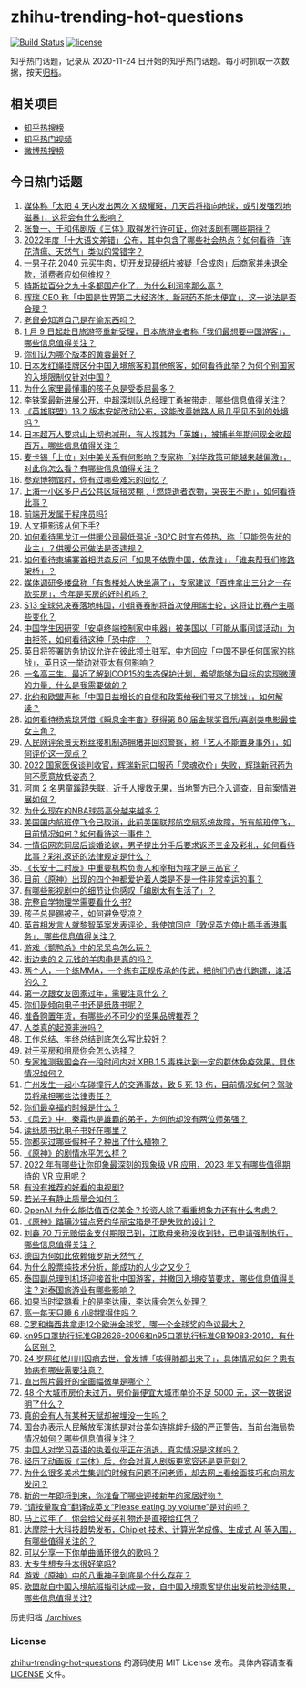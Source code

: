 # zhihu-trending-hot-questions

[![Build Status](https://github.com/justjavac/zhihu-trending-hot-questions/workflows/ci/badge.svg?branch=master)](https://github.com/justjavac/zhihu-trending-hot-questions/actions)
[![license](https://img.shields.io/github/license/justjavac/zhihu-trending-hot-questions)](https://github.com/justjavac/zhihu-trending-hot-questions/blob/master/LICENSE)

知乎热门话题，记录从 2020-11-24
日开始的知乎热门话题。每小时抓取一次数据，按天[归档](./archives)。

## 相关项目

- [知乎热搜榜](https://github.com/justjavac/zhihu-trending-top-search)
- [知乎热门视频](https://github.com/justjavac/zhihu-trending-hot-video)
- [微博热搜榜](https://github.com/justjavac/weibo-trending-hot-search)

## 今日热门话题

<!-- BEGIN -->
<!-- 最后更新时间 Thu Jan 12 2023 10:44:13 GMT+0800 (China Standard Time) -->

1. [媒体称「太阳 4 天内发出两次 X 级耀斑，几天后将指向地球，或引发强烈地磁暴」，这将会有什么影响？](https://www.zhihu.com/question/577943044)
1. [张鲁一、于和伟剧版《三体》取得发行许可证，你对该剧有哪些期待？](https://www.zhihu.com/question/577693170)
1. [2022年度「十大语文差错」公布，其中包含了哪些社会热点？如何看待「连花清瘟、天然气」类似的常错字？](https://www.zhihu.com/question/578089912)
1. [一男子花 2040 元买牛肉，切开发现硬纸片被疑「合成肉」后商家并未退全款，消费者应如何维权？](https://www.zhihu.com/question/577654968)
1. [特斯拉百分之九十多都国产化了，为什么利润率那么高？](https://www.zhihu.com/question/563118968)
1. [辉瑞 CEO 称「中国是世界第二大经济体，新冠药不能太便宜」，这一说法是否合理？](https://www.zhihu.com/question/578077621)
1. [老鼠会知道自己是在偷东西吗？](https://www.zhihu.com/question/567276949)
1. [1 月 9 日起赴日旅游签重新受理，日本旅游业者称「我们最想要中国游客」，哪些信息值得关注？](https://www.zhihu.com/question/577733059)
1. [你们认为哪个版本的黄蓉最好？](https://www.zhihu.com/question/283659524)
1. [日本发红绳挂牌区分中国入境旅客和其他旅客，如何看待此举？为何个别国家的入境限制仅针对中国？](https://www.zhihu.com/question/578064400)
1. [为什么家里最懂事的孩子总是受委屈最多？](https://www.zhihu.com/question/576920342)
1. [李铁案最新进展公开，中超深圳队总经理丁勇被带走，哪些信息值得关注？](https://www.zhihu.com/question/578058599)
1. [《英雄联盟》13.2 版本安妮改动公布，这能改善她路人局几乎见不到的处境吗？](https://www.zhihu.com/question/577101207)
1. [日本超万人要求山上彻也减刑，有人视其为「英雄」，被捕半年期间现金收超百万，哪些信息值得关注？](https://www.zhihu.com/question/577699269)
1. [麦卡锡「上位」对中美关系有何影响？专家称「对华政策可能越来越偏激」，对此你怎么看？有哪些信息值得关注？](https://www.zhihu.com/question/577641551)
1. [参观博物馆时，你有过哪些难忘的回忆？](https://www.zhihu.com/question/566869464)
1. [上海一小区多户占公共区域搭灵棚 ,「燃烧逝者衣物，哭丧生不断」，如何看待此事？](https://www.zhihu.com/question/577649776)
1. [前端开发属于程序员吗?](https://www.zhihu.com/question/523175983)
1. [人文摄影该从何下手?](https://www.zhihu.com/question/575726037)
1. [如何看待黑龙江一供暖公司最低温近 -30℃ 时宣布停热，称「只能怨告状的业主」？供暖公司做法是否违规？](https://www.zhihu.com/question/577657403)
1. [如何看待柬埔寨首相洪森反问「如果不依靠中国，依靠谁」，「谁来帮我们修路架桥」？](https://www.zhihu.com/question/577851473)
1. [媒体调研多楼盘称「有售楼处人快坐满了」，专家建议「百姓拿出三分之一存款买房」，今年是买房的好时机吗？](https://www.zhihu.com/question/578055459)
1. [S13 全球总决赛落地韩国，小组赛赛制将首次使用瑞士轮，这将让比赛产生哪些变化？](https://www.zhihu.com/question/577904943)
1. [中国学生因研究「安卓终端控制家中电器」被美国以「可能从事间谍活动」为由拒签，如何看待这种「恐中症」？](https://www.zhihu.com/question/578096850)
1. [英日将签署防务协议允许在彼此领土驻军，中方回应「中国不是任何国家的挑战」，英日这一举动对亚太有何影响？](https://www.zhihu.com/question/578095160)
1. [一名高三生。最近了解到COP15的生态保护计划，希望能够为目标的实现微薄的力量，什么是我需要做的？](https://www.zhihu.com/question/573576384)
1. [北约和欧盟声称「中国日益增长的自信和政策给我们带来了挑战」，如何解读？](https://www.zhihu.com/question/578071975)
1. [如何看待杨紫琼凭借《瞬息全宇宙》获得第 80 届金球奖音乐/喜剧类电影最佳女主角？](https://www.zhihu.com/question/578058051)
1. [人民网评余景天粉丝接机制造拥堵并回怼警察，称「艺人不能置身事外」，如何评价这一观点？](https://www.zhihu.com/question/578050292)
1. [2022 国家医保谈判收官，辉瑞新冠口服药「灵魂砍价」失败，辉瑞新冠药为何不愿意放低姿态？](https://www.zhihu.com/question/577680053)
1. [河南 2 名男童蹊跷失联，近千人搜救无果，当地警方已介入调查，目前案情进展如何？](https://www.zhihu.com/question/577909697)
1. [为什么现在的NBA球员高分越来越多？](https://www.zhihu.com/question/576663524)
1. [美国国内航班停飞令已取消，此前美国联邦航空局系统故障，所有航班停飞，目前情况如何？如何看待这一事件？](https://www.zhihu.com/question/578119170)
1. [一情侣网恋同居后谈婚论嫁，男子提出分手后要求返还三金及彩礼，如何看待此事？彩礼返还的法律规定是什么？](https://www.zhihu.com/question/577858119)
1. [《长安十二时辰》中重要机构负责人和宰相为啥才是三品官？](https://www.zhihu.com/question/570309311)
1. [目前《原神》出现的四个神都爱护着人类是不是一件非常幸运的事？](https://www.zhihu.com/question/576358019)
1. [有哪些影视剧中的细节让你感叹「编剧太有生活了」？](https://www.zhihu.com/question/524045134)
1. [完整自学物理学需要看什么书?](https://www.zhihu.com/question/37822005)
1. [孩子总是踢被子，如何避免受凉？](https://www.zhihu.com/question/574204226)
1. [英首相发言人就黎智英案发表评论，我使馆回应「敦促英方停止插手香港事务」，哪些信息值得关注？](https://www.zhihu.com/question/578122828)
1. [游戏《鹅鸭杀》中的呆呆鸟怎么玩？](https://www.zhihu.com/question/573391651)
1. [街边卖的 2 元钱的羊肉串是真的吗？](https://www.zhihu.com/question/29174454)
1. [两个人，一个练MMA，一个练有正规传承的传武，把他们扔古代跑镖，谁活的久？](https://www.zhihu.com/question/364989815)
1. [第一次跟女友回家过年，需要注意什么？](https://www.zhihu.com/question/53989554)
1. [你们是倾向电子书还是纸质书呢？](https://www.zhihu.com/question/577914552)
1. [准备购置年货，有哪些必不可少的坚果品牌推荐？](https://www.zhihu.com/question/572340774)
1. [人类真的起源非洲吗？](https://www.zhihu.com/question/558162222)
1. [工作总结、年终总结到底怎么写比较好？](https://www.zhihu.com/question/40315465)
1. [对于买房和租房你会怎么选择？](https://www.zhihu.com/question/574517694)
1. [专家推测我国会在一段时间内对 XBB.1.5 毒株达到一定的群体免疫效果，具体情况如何？](https://www.zhihu.com/question/578061338)
1. [广州发生一起小车碰撞行人的交通事故，致 5 死 13 伤，目前情况如何？驾驶员将承担哪些法律责任？](https://www.zhihu.com/question/578116779)
1. [你们最幸福的时候是什么？](https://www.zhihu.com/question/578237936)
1. [《风云》中，秦霜也是雄霸的弟子，为何他却没有两位师弟强？](https://www.zhihu.com/question/325146295)
1. [读纸质书比电子书好在哪里？](https://www.zhihu.com/question/577935587)
1. [你都买过哪些假种子？种出了什么植物？](https://www.zhihu.com/question/268145663)
1. [《原神》的剧情水平怎么样？](https://www.zhihu.com/question/476222024)
1. [2022 年有哪些让你印象最深刻的现象级 VR 应用，2023 年又有哪些值得期待的 VR 应用呢？](https://www.zhihu.com/question/578080146)
1. [有没有推荐的好看的电视剧?](https://www.zhihu.com/question/574823175)
1. [若光子有静止质量会如何？](https://www.zhihu.com/question/325124395)
1. [OpenAI 为什么能估值百亿美金？投资人除了看重想象力还有什么考虑？](https://www.zhihu.com/question/577662540)
1. [《原神》踏鞴沙锚点旁的华丽宝箱是不是失败的设计？](https://www.zhihu.com/question/577541539)
1. [刘鑫 70 万元赔偿金支付期限已到，江歌母亲称没收到钱，已申请强制执行，哪些信息值得关注？](https://www.zhihu.com/question/577876301)
1. [德国为何如此依赖俄罗斯天然气？](https://www.zhihu.com/question/553743869)
1. [为什么股票纯技术分析，能成功的人少之又少？](https://www.zhihu.com/question/576515652)
1. [泰国副总理到机场迎接首批中国游客，并撤回入境疫苗要求，哪些信息值得关注？对泰国旅游业有哪些影响？](https://www.zhihu.com/question/577734349)
1. [如果当时梁璐看上的是李达康，李达康会怎么处理？](https://www.zhihu.com/question/519933829)
1. [高一每天只睡 6 小时撑得住吗？](https://www.zhihu.com/question/577511516)
1. [C罗和梅西共拿走12个欧洲金球奖，哪一个金球奖的争议最大？](https://www.zhihu.com/question/577704112)
1. [kn95口罩执行标准GB2626-2006和n95口罩执行标准GB19083-2010，有什么区别？](https://www.zhihu.com/question/538158188)
1. [24 岁网红依川川因病去世，曾发博「咳得肺都出来了」，具体情况如何？患有肺病有哪些需要注意？](https://www.zhihu.com/question/577871051)
1. [直出照片最好的全画幅微单是哪个？](https://www.zhihu.com/question/340566380)
1. [48 个大城市房价未过万，房价最便宜大城市单价不足 5000 元，这一数据说明了什么？](https://www.zhihu.com/question/577931398)
1. [真的会有人有某种天赋却被埋没一生吗？](https://www.zhihu.com/question/35318941)
1. [国台办表示人民解放军演练是对台美勾连挑衅升级的严正警告，当前台海局势情况如何？哪些信息值得关注？](https://www.zhihu.com/question/578110372)
1. [中国人对学习英语的执着似乎正在消退，真实情况是这样吗？](https://www.zhihu.com/question/577366032)
1. [经历了动画版《三体》后，你会对真人剧版更宽容还是更苛刻？](https://www.zhihu.com/question/577866693)
1. [为什么很多美术生集训的时候有问题不问老师，却去网上看绘画技巧和向网友发问？](https://www.zhihu.com/question/575252510)
1. [新的一年即将到来，你准备了哪些迎接新年的家居好物？](https://www.zhihu.com/question/572347013)
1. [“请按量取食”翻译成英文“Please eating by volume”是对的吗？](https://www.zhihu.com/question/23196722)
1. [马上过年了，你会给父母买礼物还是直接给红包？](https://www.zhihu.com/question/577125178)
1. [达摩院十大科技趋势发布，Chiplet 技术、计算光学成像、生成式 AI 等入围，有哪些值得关注的？](https://www.zhihu.com/question/578067905)
1. [可以分享一下你单曲循环很久的歌吗？](https://www.zhihu.com/question/578124967)
1. [大专生想专升本很好笑吗?](https://www.zhihu.com/question/324834769)
1. [游戏《原神》中的八重神子到底是个什么存在？](https://www.zhihu.com/question/483431344)
1. [欧盟就自中国入境航班指引达成一致，自中国入境乘客提供出发前检测结果，哪些信息值得关注?](https://www.zhihu.com/question/578049150)

<!-- END -->

历史归档 [./archives](./archives)

### License

[zhihu-trending-hot-questions](https://github.com/justjavac/zhihu-trending-hot-questions)
的源码使用 MIT License 发布。具体内容请查看 [LICENSE](./LICENSE) 文件。
